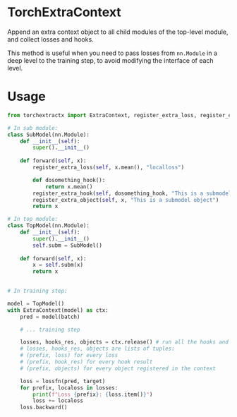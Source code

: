 # TorchExtraContext
Append an extra context object to all child modules of the top-level module, and collect losses and hooks.

This method is useful when you need to pass losses from `nn.Module` in a deep level to the training step, to avoid modifying the interface of each level.

# Usage

```python
from torchextractx import ExtraContext, register_extra_loss, register_extra_hook, register_extra_object

# In sub module:
class SubModel(nn.Module):
    def __init__(self):
        super().__init__()
    
    def forward(self, x):
        register_extra_loss(self, x.mean(), "localloss")

        def dosomething_hook():
            return x.mean()
        register_extra_hook(self, dosomething_hook, "This is a submodel hook")
        register_extra_object(self, x, "This is a submodel object")
        return x

# In top module:
class TopModel(nn.Module):
    def __init__(self):
        super().__init__()
        self.subm = SubModel()
    
    def forward(self, x):
        x = self.subm(x)
        return x

    
# In training step:

model = TopModel()
with ExtraContext(model) as ctx:
    pred = model(batch)

    # ... training step

    losses, hooks_res, objects = ctx.release() # run all the hooks and collect results, popping all the losses and objects
    # losses, hooks_res, objects are lists of tuples:
    # (prefix, loss) for every loss
    # (prefix, hook_res) for every hook result
    # (prefix, objects) for every object registered in the context

    loss = lossfn(pred, target)
    for prefix, localoss in losses:
        print(f"Loss {prefix}: {loss.item()}")
        loss += localoss
    loss.backward()
```
